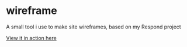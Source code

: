 wireframe
=========

A small tool i use to make site wireframes, based on my Respond project

[View it in action here](http://martinblackburn.github.com/wireframe/)